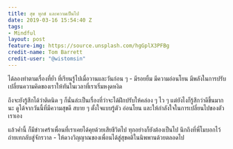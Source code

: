 ```yaml
---
title: สุข ทุกข์ และความเป็นไป
date: 2019-03-16 15:54:40 Z
tags:
- Mindful
layout: post
feature-img: https://source.unsplash.com/hgGplX3PFBg
credit-name: Tom Barrett
credit-user: "@wistomsin"
---
```


ได้ลองทำตามเรื่องที่ย้ำ ที่เรียนรู้ไปเมื่อวานและวันก่อน ๆ - มีรอยยิ้ม มีความอ่อนโยน มีพลังในการปรับเปลี่ยนความคิดของเราให้ทันในเวลาที่เราเริ่มหงุดหงิด

ถึงจะยังรู้สึกได้ว่าติดนิด ๆ ก็นั่นล่ะเป็นเรื่องที่ว่าจะได้ฝึกปรับให้คล่อง ๆ ไว ๆ แต่ยังไงก็รู้สึกว่าดีขึ้นมากนะ ดูได้จากวันนี้ที่มีความสุขดี สบาย ๆ ตั้งใจแบบรู้ตัว อ่อนโยน และให้กำลังใจในการเปลี่ยนไปของตัวเราเอง

แล้วค่ำนี้ ก็มีข่าวเศร้าเพื่อนที่เราเคยได้คุยด้วยเสียชีวิตไป ทุกอย่างก็ยังต้องเป็นไป นึกถึงที่พี่โมบอกไว้ ถ่ายเทกลับสู่จักรวาล - ให้ดวงวิญญาณของเพื่อนได้สู่สุขคติในนิพพานด้วยตลอดไป
